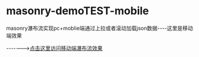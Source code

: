 # masonry-demoTEST-mobile
masonry瀑布流实现pc+moblie端通过上拉或者滚动加载json数据----这里是移动端效果


------->[点击这里访问移动端瀑布流效果](https://fairyly.github.io/masonry-demoTEST-mobile/)

